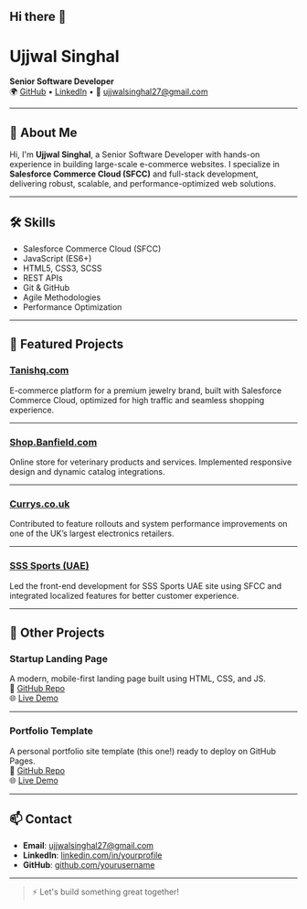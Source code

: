 ## Hi there 👋

<!--
**ujjwalsinghal/ujjwalsinghal** is a ✨ _special_ ✨ repository because its `README.md` (this file) appears on your GitHub profile.

Here are some ideas to get you started:

- 🔭 I’m currently working on ...
- 🌱 I’m currently learning ...
- 👯 I’m looking to collaborate on ...
- 🤔 I’m looking for help with ...
- 💬 Ask me about ...
- 📫 How to reach me: ...
- 😄 Pronouns: ...
- ⚡ Fun fact: ...
-->

# Ujjwal Singhal  
**Senior Software Developer**  
🌍 [GitHub](https://github.com/yourusername) • [LinkedIn](https://linkedin.com/in/yourprofile) • 📧 ujjwalsinghal27@gmail.com

---

## 👋 About Me

Hi, I'm **Ujjwal Singhal**, a Senior Software Developer with hands-on experience in building large-scale e-commerce websites. I specialize in **Salesforce Commerce Cloud (SFCC)** and full-stack development, delivering robust, scalable, and performance-optimized web solutions.

---

## 🛠️ Skills

- Salesforce Commerce Cloud (SFCC)
- JavaScript (ES6+)
- HTML5, CSS3, SCSS
- REST APIs
- Git & GitHub
- Agile Methodologies
- Performance Optimization

---

## 🚀 Featured Projects

### [Tanishq.com](https://www.tanishq.com)
E-commerce platform for a premium jewelry brand, built with Salesforce Commerce Cloud, optimized for high traffic and seamless shopping experience.

---

### [Shop.Banfield.com](https://shop.banfield.com)
Online store for veterinary products and services. Implemented responsive design and dynamic catalog integrations.

---

### [Currys.co.uk](https://www.currys.co.uk)
Contributed to feature rollouts and system performance improvements on one of the UK’s largest electronics retailers.

---

### [SSS Sports (UAE)](https://en-ae.sssports.com/)
Led the front-end development for SSS Sports UAE site using SFCC and integrated localized features for better customer experience.

---

## 🧪 Other Projects

### **Startup Landing Page**
A modern, mobile-first landing page built using HTML, CSS, and JS.  
🔗 [GitHub Repo](https://github.com/yourusername/startup-landing)  
🌐 [Live Demo](https://yourusername.github.io/startup-landing)

---

### **Portfolio Template**
A personal portfolio site template (this one!) ready to deploy on GitHub Pages.  
🔗 [GitHub Repo](https://github.com/yourusername/portfolio)  
🌐 [Live Demo](https://yourusername.github.io/portfolio)

---

## 📫 Contact

- **Email**: ujjwalsinghal27@gmail.com  
- **LinkedIn**: [linkedin.com/in/yourprofile](https://linkedin.com/in/yourprofile)  
- **GitHub**: [github.com/yourusername](https://github.com/yourusername)

---

> ⚡ Let's build something great together!

